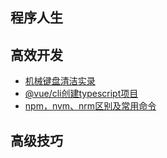 
## 程序人生
## 高效开发
* [机械键盘清洁实录](https://github.com/leinov/Blog/issues/1)
* [@vue/cli创建typescript项目](https://github.com/leinov/Blog/issues/2)
* [npm，nvm、nrm区别及常用命令](https://github.com/leinov/Blog/issues/3)
## 高级技巧
